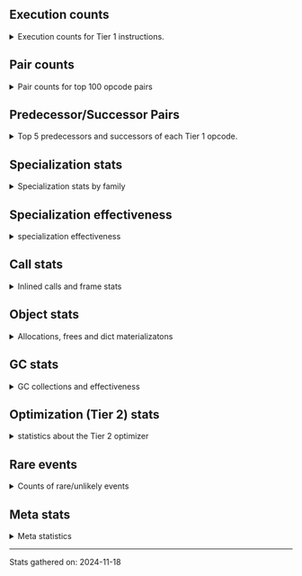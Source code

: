 ## Execution counts

<details>
<summary> Execution counts for Tier 1 instructions. </summary>


The "miss ratio" column shows the percentage of times the instruction
executed that it deoptimized. When this happens, the base unspecialized
instruction is not counted.

<table>
<thead>
<tr>
<th align="left">Name</th>
<th align="right">Base Count</th>
<th align="right">Head Count</th>
<th align="right">Change</th>
</tr>
</thead>
<tbody>
<tr>
<td align="left">BINARY_OP_SUBTRACT_INT</td>
<td align="right">180</td>
<td align="right">2,958,480</td>
<td align="right">1,643,500.0%</td>
</tr>
<tr>
<td align="left">CALL_ISINSTANCE</td>
<td align="right">720</td>
<td align="right">3,517,080</td>
<td align="right">488,383.3%</td>
</tr>
<tr>
<td align="left">LOAD_GLOBAL_BUILTIN</td>
<td align="right">1,020</td>
<td align="right">3,517,380</td>
<td align="right">344,741.2%</td>
</tr>
<tr>
<td align="left">POP_JUMP_IF_TRUE</td>
<td align="right">1,180</td>
<td align="right">3,517,700</td>
<td align="right">298,010.2%</td>
</tr>
<tr>
<td align="left">BINARY_OP</td>
<td align="right">2,320</td>
<td align="right">6,001,080</td>
<td align="right">258,567.2%</td>
</tr>
<tr>
<td align="left">GET_ITER</td>
<td align="right">360</td>
<td align="right">558,780</td>
<td align="right">155,116.7%</td>
</tr>
<tr>
<td align="left">FOR_ITER_RANGE</td>
<td align="right">800</td>
<td align="right">559,220</td>
<td align="right">69,802.5%</td>
</tr>
<tr>
<td align="left">LOAD_FAST_LOAD_FAST</td>
<td align="right">16,160</td>
<td align="right">9,834,320</td>
<td align="right">60,755.9%</td>
</tr>
<tr>
<td align="left">LOAD_CONST</td>
<td align="right">2,380</td>
<td align="right">1,200,360</td>
<td align="right">50,335.3%</td>
</tr>
<tr>
<td align="left">STORE_SUBSCR_LIST_INT</td>
<td align="right">1,500</td>
<td align="right">559,920</td>
<td align="right">37,228.0%</td>
</tr>
<tr>
<td align="left">COMPARE_OP_INT</td>
<td align="right">2,246,860</td>
<td align="right">10,562,580</td>
<td align="right">370.1%</td>
</tr>
<tr>
<td align="left">LOAD_SMALL_INT</td>
<td align="right">4,081,000</td>
<td align="right">16,318,980</td>
<td align="right">299.9%</td>
</tr>
<tr>
<td align="left">SWAP</td>
<td align="right">2,037,580</td>
<td align="right">4,160,460</td>
<td align="right">104.2%</td>
</tr>
<tr>
<td align="left">COPY</td>
<td align="right">2,039,400</td>
<td align="right">4,162,000</td>
<td align="right">104.1%</td>
</tr>
<tr>
<td align="left">CALL_PY_EXACT_ARGS</td>
<td align="right">10,218,360</td>
<td align="right">19,570,980</td>
<td align="right">91.5%</td>
</tr>
<tr>
<td align="left">LOAD_ATTR_METHOD_WITH_VALUES</td>
<td align="right">10,240,240</td>
<td align="right">19,574,500</td>
<td align="right">91.2%</td>
</tr>
<tr>
<td align="left">NOP</td>
<td align="right">240</td>
<td align="right">60</td>
<td align="right">-75.0%</td>
</tr>
<tr>
<td align="left">JUMP_FORWARD</td>
<td align="right">5,940,120</td>
<td align="right">3,430,000</td>
<td align="right">-42.3%</td>
</tr>
<tr>
<td align="left">LOAD_GLOBAL_MODULE</td>
<td align="right">16,221,440</td>
<td align="right">22,891,700</td>
<td align="right">41.1%</td>
</tr>
<tr>
<td align="left">RESUME_CHECK</td>
<td align="right">10,226,300</td>
<td align="right">14,273,580</td>
<td align="right">39.6%</td>
</tr>
<tr>
<td align="left">POP_TOP</td>
<td align="right">8,177,500</td>
<td align="right">5,387,660</td>
<td align="right">-34.1%</td>
</tr>
<tr>
<td align="left">LOAD_ATTR_INSTANCE_VALUE</td>
<td align="right">38,776,860</td>
<td align="right">50,575,940</td>
<td align="right">30.4%</td>
</tr>
<tr>
<td align="left">POP_JUMP_IF_FALSE</td>
<td align="right">33,397,380</td>
<td align="right">42,585,480</td>
<td align="right">27.5%</td>
</tr>
<tr>
<td align="left">STORE_FAST</td>
<td align="right">32,534,500</td>
<td align="right">41,010,380</td>
<td align="right">26.1%</td>
</tr>
<tr>
<td align="left">POP_JUMP_IF_NONE</td>
<td align="right">520</td>
<td align="right">400</td>
<td align="right">-23.1%</td>
</tr>
<tr>
<td align="left">BINARY_OP_ADD_INT</td>
<td align="right">4,074,380</td>
<td align="right">3,154,140</td>
<td align="right">-22.6%</td>
</tr>
<tr>
<td align="left">UNARY_NOT</td>
<td align="right">940</td>
<td align="right">740</td>
<td align="right">-21.3%</td>
</tr>
<tr>
<td align="left">STORE_ATTR_INSTANCE_VALUE</td>
<td align="right">37,860,560</td>
<td align="right">30,532,340</td>
<td align="right">-19.4%</td>
</tr>
<tr>
<td align="left">JUMP_BACKWARD</td>
<td align="right">540</td>
<td align="right">620</td>
<td align="right">14.8%</td>
</tr>
<tr>
<td align="left">TO_BOOL_BOOL</td>
<td align="right">31,152,580</td>
<td align="right">35,541,280</td>
<td align="right">14.1%</td>
</tr>
<tr>
<td align="left">POP_JUMP_IF_NOT_NONE</td>
<td align="right">12,455,600</td>
<td align="right">11,144,040</td>
<td align="right">-10.5%</td>
</tr>
<tr>
<td align="left">BINARY_SUBSCR_LIST_INT</td>
<td align="right">4,074,080</td>
<td align="right">4,436,640</td>
<td align="right">8.9%</td>
</tr>
<tr>
<td align="left">LOAD_FAST</td>
<td align="right">123,411,240</td>
<td align="right">133,889,240</td>
<td align="right">8.5%</td>
</tr>
<tr>
<td align="left">LOAD_CONST_IMMORTAL</td>
<td align="right">19,353,220</td>
<td align="right">17,816,420</td>
<td align="right">-7.9%</td>
</tr>
<tr>
<td align="left">ENTER_EXECUTOR</td>
<td align="right">39,099,740</td>
<td align="right">36,817,060</td>
<td align="right">-5.8%</td>
</tr>
<tr>
<td align="left">RETURN_VALUE</td>
<td align="right">70,886,820</td>
<td align="right">74,524,060</td>
<td align="right">5.1%</td>
</tr>
<tr>
<td align="left">EXIT_INIT_CHECK</td>
<td align="right">6,240</td>
<td align="right">6,240</td>
<td align="right">0.0%</td>
</tr>
<tr>
<td align="left">CALL_ALLOC_AND_ENTER_INIT</td>
<td align="right">6,240</td>
<td align="right">6,240</td>
<td align="right">0.0%</td>
</tr>
<tr>
<td align="left">BUILD_LIST</td>
<td align="right">1,920</td>
<td align="right">1,920</td>
<td align="right">0.0%</td>
</tr>
<tr>
<td align="left">LOAD_ATTR_CLASS</td>
<td align="right">1,440</td>
<td align="right">1,440</td>
<td align="right">0.0%</td>
</tr>
<tr>
<td align="left">EXTENDED_ARG</td>
<td align="right">700</td>
<td align="right">700</td>
<td align="right">0.0%</td>
</tr>
<tr>
<td align="left">PUSH_NULL</td>
<td align="right">600</td>
<td align="right">600</td>
<td align="right">0.0%</td>
</tr>
<tr>
<td align="left">CALL_NON_PY_GENERAL</td>
<td align="right">540</td>
<td align="right">540</td>
<td align="right">0.0%</td>
</tr>
<tr>
<td align="left">CALL_BUILTIN_CLASS</td>
<td align="right">300</td>
<td align="right">300</td>
<td align="right">0.0%</td>
</tr>
<tr>
<td align="left">LOAD_ATTR</td>
<td align="right">280</td>
<td align="right">280</td>
<td align="right">0.0%</td>
</tr>
<tr>
<td align="left">CALL</td>
<td align="right">260</td>
<td align="right">260</td>
<td align="right">0.0%</td>
</tr>
<tr>
<td align="left">INTERPRETER_EXIT</td>
<td align="right">240</td>
<td align="right">240</td>
<td align="right">0.0%</td>
</tr>
<tr>
<td align="left">LOAD_ATTR_MODULE</td>
<td align="right">180</td>
<td align="right">180</td>
<td align="right">0.0%</td>
</tr>
<tr>
<td align="left">BUILD_TUPLE</td>
<td align="right">120</td>
<td align="right">120</td>
<td align="right">0.0%</td>
</tr>
<tr>
<td align="left">LOAD_ATTR_METHOD_NO_DICT</td>
<td align="right">120</td>
<td align="right">120</td>
<td align="right">0.0%</td>
</tr>
<tr>
<td align="left">TO_BOOL</td>
<td align="right">100</td>
<td align="right">100</td>
<td align="right">0.0%</td>
</tr>
<tr>
<td align="left">LOAD_GLOBAL</td>
<td align="right">100</td>
<td align="right">100</td>
<td align="right">0.0%</td>
</tr>
<tr>
<td align="left">MAKE_FUNCTION</td>
<td align="right">60</td>
<td align="right">60</td>
<td align="right">0.0%</td>
</tr>
<tr>
<td align="left">CALL_FUNCTION_EX</td>
<td align="right">60</td>
<td align="right">60</td>
<td align="right">0.0%</td>
</tr>
<tr>
<td align="left">COPY_FREE_VARS</td>
<td align="right">60</td>
<td align="right">60</td>
<td align="right">0.0%</td>
</tr>
<tr>
<td align="left">FOR_ITER</td>
<td align="right">60</td>
<td align="right">60</td>
<td align="right">0.0%</td>
</tr>
<tr>
<td align="left">IS_OP</td>
<td align="right">60</td>
<td align="right">60</td>
<td align="right">0.0%</td>
</tr>
<tr>
<td align="left">LOAD_DEREF</td>
<td align="right">60</td>
<td align="right">60</td>
<td align="right">0.0%</td>
</tr>
<tr>
<td align="left">MAKE_CELL</td>
<td align="right">60</td>
<td align="right">60</td>
<td align="right">0.0%</td>
</tr>
<tr>
<td align="left">SET_FUNCTION_ATTRIBUTE</td>
<td align="right">60</td>
<td align="right">60</td>
<td align="right">0.0%</td>
</tr>
<tr>
<td align="left">STORE_DEREF</td>
<td align="right">60</td>
<td align="right">60</td>
<td align="right">0.0%</td>
</tr>
<tr>
<td align="left">STORE_FAST_STORE_FAST</td>
<td align="right">60</td>
<td align="right">60</td>
<td align="right">0.0%</td>
</tr>
<tr>
<td align="left">BINARY_OP_SUBTRACT_FLOAT</td>
<td align="right">60</td>
<td align="right">60</td>
<td align="right">0.0%</td>
</tr>
<tr>
<td align="left">BINARY_SUBSCR_TUPLE_INT</td>
<td align="right">60</td>
<td align="right">60</td>
<td align="right">0.0%</td>
</tr>
<tr>
<td align="left">CALL_METHOD_DESCRIPTOR_NOARGS</td>
<td align="right">60</td>
<td align="right">60</td>
<td align="right">0.0%</td>
</tr>
<tr>
<td align="left">CALL_METHOD_DESCRIPTOR_O</td>
<td align="right">60</td>
<td align="right">60</td>
<td align="right">0.0%</td>
</tr>
<tr>
<td align="left">CALL_PY_GENERAL</td>
<td align="right">60</td>
<td align="right">60</td>
<td align="right">0.0%</td>
</tr>
<tr>
<td align="left">UNPACK_SEQUENCE_TWO_TUPLE</td>
<td align="right">60</td>
<td align="right">60</td>
<td align="right">0.0%</td>
</tr>
<tr>
<td align="left">BINARY_SUBSCR</td>
<td align="right">20</td>
<td align="right">20</td>
<td align="right">0.0%</td>
</tr>
<tr>
<td align="left">COMPARE_OP</td>
<td align="right">20</td>
<td align="right">20</td>
<td align="right">0.0%</td>
</tr>
<tr>
<td align="left">UNPACK_SEQUENCE</td>
<td align="right">20</td>
<td align="right">20</td>
<td align="right">0.0%</td>
</tr>
</tbody>
</table>


</details>

## Pair counts

<details>
<summary> Pair counts for top 100 opcode pairs </summary>


Pairs of specialized operations that deoptimize and are then followed by
the corresponding unspecialized instruction are not counted as pairs.

Not included in comparative output.


</details>

## Predecessor/Successor Pairs

<details>
<summary> Top 5 predecessors and successors of each Tier 1 opcode. </summary>


This does not include the unspecialized instructions that occur after a
specialized instruction deoptimizes.

Not included in comparative output.


</details>

## Specialization stats

<details>
<summary> Specialization stats by family </summary>

### BINARY_OP

<details>
<summary> specialization stats for BINARY_OP family </summary>

<table>
<thead>
<tr>
<th align="left">Kind</th>
<th align="right">Base Count</th>
<th align="right">Base Ratio</th>
<th align="right">Head Count</th>
<th align="right">Head Ratio</th>
<th align="right">Change</th>
</tr>
</thead>
<tbody>
<tr>
<td align="left">
deferred
<details>
<summary>ⓘ</summary>

Lists the number of "deferred" (i.e. not specialized) instructions executed.
</details>
</td>
<td align="right">2,260</td>
<td align="right">0.0%</td>
<td align="right">5,999,520</td>
<td align="right">23.9%</td>
<td align="right">265,365.5%</td>
</tr>
<tr>
<td align="left">
hit
<details>
<summary>ⓘ</summary>

Specialized instructions that complete.
</details>
</td>
<td align="right">19,144,140</td>
<td align="right">100.0%</td>
<td align="right">19,144,140</td>
<td align="right">76.1%</td>
<td align="right">0.0%</td>
</tr>
</tbody>
</table>

<table>
<thead>
<tr>
<th align="left">Success</th>
<th align="right">Base Count</th>
<th align="right">Base Ratio</th>
<th align="right">Head Count</th>
<th align="right">Head Ratio</th>
<th align="right">Change</th>
</tr>
</thead>
<tbody>
<tr>
<td align="left">Failure</td>
<td align="right">40</td>
<td align="right">100.0%</td>
<td align="right">1,540</td>
<td align="right">100.0%</td>
<td align="right">3,750.0%</td>
</tr>
<tr>
<td align="left">Success</td>
<td align="right">0</td>
<td align="right">0.0%</td>
<td align="right">0</td>
<td align="right">0.0%</td>
<td align="right"></td>
</tr>
</tbody>
</table>

<table>
<thead>
<tr>
<th align="left">Failure kind</th>
<th align="right">Base Count</th>
<th align="right">Base Ratio</th>
<th align="right">Head Count</th>
<th align="right">Head Ratio</th>
<th align="right">Change</th>
</tr>
</thead>
<tbody>
<tr>
<td align="left">multiply different types</td>
<td align="right">40</td>
<td align="right">100.0%</td>
<td align="right">40</td>
<td align="right">2.6%</td>
<td align="right">0.0%</td>
</tr>
<tr>
<td align="left">and int</td>
<td align="right"></td>
<td align="right"></td>
<td align="right">600</td>
<td align="right">39.0%</td>
<td align="right"></td>
</tr>
<tr>
<td align="left">floor divide</td>
<td align="right"></td>
<td align="right"></td>
<td align="right">600</td>
<td align="right">39.0%</td>
<td align="right"></td>
</tr>
<tr>
<td align="left">xor</td>
<td align="right"></td>
<td align="right"></td>
<td align="right">300</td>
<td align="right">19.5%</td>
<td align="right"></td>
</tr>
</tbody>
</table>


</details>

### BINARY_SUBSCR

<details>
<summary> specialization stats for BINARY_SUBSCR family </summary>

<table>
<thead>
<tr>
<th align="left">Kind</th>
<th align="right">Base Count</th>
<th align="right">Base Ratio</th>
<th align="right">Head Count</th>
<th align="right">Head Ratio</th>
<th align="right">Change</th>
</tr>
</thead>
<tbody>
<tr>
<td align="left">
hit
<details>
<summary>ⓘ</summary>

Specialized instructions that complete.
</details>
</td>
<td align="right">10,210,860</td>
<td align="right">100.0%</td>
<td align="right">10,210,860</td>
<td align="right">100.0%</td>
<td align="right">0.0%</td>
</tr>
</tbody>
</table>

<table>
<thead>
<tr>
<th align="left">Success</th>
<th align="right">Base Count</th>
<th align="right">Base Ratio</th>
<th align="right">Head Count</th>
<th align="right">Head Ratio</th>
<th align="right">Change</th>
</tr>
</thead>
<tbody>
<tr>
<td align="left">Success</td>
<td align="right">20</td>
<td align="right">100.0%</td>
<td align="right">20</td>
<td align="right">100.0%</td>
<td align="right">0.0%</td>
</tr>
<tr>
<td align="left">Failure</td>
<td align="right">0</td>
<td align="right">0.0%</td>
<td align="right">0</td>
<td align="right">0.0%</td>
<td align="right"></td>
</tr>
</tbody>
</table>


</details>

### CALL

<details>
<summary> specialization stats for CALL family </summary>

<table>
<thead>
<tr>
<th align="left">Kind</th>
<th align="right">Base Count</th>
<th align="right">Base Ratio</th>
<th align="right">Head Count</th>
<th align="right">Head Ratio</th>
<th align="right">Change</th>
</tr>
</thead>
<tbody>
<tr>
<td align="left">
miss
<details>
<summary>ⓘ</summary>

Specialized instructions that deopt.
</details>
</td>
<td align="right">60</td>
<td align="right">0.0%</td>
<td align="right">6,385,440</td>
<td align="right">4.9%</td>
<td align="right">10,642,300.0%</td>
</tr>
<tr>
<td align="left">
hit
<details>
<summary>ⓘ</summary>

Specialized instructions that complete.
</details>
</td>
<td align="right">131,316,600</td>
<td align="right">100.0%</td>
<td align="right">125,051,700</td>
<td align="right">95.1%</td>
<td align="right">-4.8%</td>
</tr>
</tbody>
</table>

<table>
<thead>
<tr>
<th align="left">Success</th>
<th align="right">Base Count</th>
<th align="right">Base Ratio</th>
<th align="right">Head Count</th>
<th align="right">Head Ratio</th>
<th align="right">Change</th>
</tr>
</thead>
<tbody>
<tr>
<td align="left">Success</td>
<td align="right">260</td>
<td align="right">100.0%</td>
<td align="right">120,740</td>
<td align="right">100.0%</td>
<td align="right">46,338.5%</td>
</tr>
<tr>
<td align="left">Failure</td>
<td align="right">0</td>
<td align="right">0.0%</td>
<td align="right">0</td>
<td align="right">0.0%</td>
<td align="right"></td>
</tr>
</tbody>
</table>


</details>

### COMPARE_OP

<details>
<summary> specialization stats for COMPARE_OP family </summary>

<table>
<thead>
<tr>
<th align="left">Kind</th>
<th align="right">Base Count</th>
<th align="right">Base Ratio</th>
<th align="right">Head Count</th>
<th align="right">Head Ratio</th>
<th align="right">Change</th>
</tr>
</thead>
<tbody>
<tr>
<td align="left">
hit
<details>
<summary>ⓘ</summary>

Specialized instructions that complete.
</details>
</td>
<td align="right">21,199,500</td>
<td align="right">100.0%</td>
<td align="right">21,199,500</td>
<td align="right">100.0%</td>
<td align="right">0.0%</td>
</tr>
</tbody>
</table>

<table>
<thead>
<tr>
<th align="left">Success</th>
<th align="right">Base Count</th>
<th align="right">Base Ratio</th>
<th align="right">Head Count</th>
<th align="right">Head Ratio</th>
<th align="right">Change</th>
</tr>
</thead>
<tbody>
<tr>
<td align="left">Success</td>
<td align="right">20</td>
<td align="right">100.0%</td>
<td align="right">20</td>
<td align="right">100.0%</td>
<td align="right">0.0%</td>
</tr>
<tr>
<td align="left">Failure</td>
<td align="right">0</td>
<td align="right">0.0%</td>
<td align="right">0</td>
<td align="right">0.0%</td>
<td align="right"></td>
</tr>
</tbody>
</table>


</details>

### FOR_ITER

<details>
<summary> specialization stats for FOR_ITER family </summary>

<table>
<thead>
<tr>
<th align="left">Kind</th>
<th align="right">Base Count</th>
<th align="right">Base Ratio</th>
<th align="right">Head Count</th>
<th align="right">Head Ratio</th>
<th align="right">Change</th>
</tr>
</thead>
<tbody>
<tr>
<td align="left">
hit
<details>
<summary>ⓘ</summary>

Specialized instructions that complete.
</details>
</td>
<td align="right">800</td>
<td align="right">93.0%</td>
<td align="right">559,220</td>
<td align="right">100.0%</td>
<td align="right">69,802.5%</td>
</tr>
<tr>
<td align="left">
deferred
<details>
<summary>ⓘ</summary>

Lists the number of "deferred" (i.e. not specialized) instructions executed.
</details>
</td>
<td align="right">60</td>
<td align="right">7.0%</td>
<td align="right">60</td>
<td align="right">0.0%</td>
<td align="right">0.0%</td>
</tr>
</tbody>
</table>


</details>

### LOAD_ATTR

<details>
<summary> specialization stats for LOAD_ATTR family </summary>

<table>
<thead>
<tr>
<th align="left">Kind</th>
<th align="right">Base Count</th>
<th align="right">Base Ratio</th>
<th align="right">Head Count</th>
<th align="right">Head Ratio</th>
<th align="right">Change</th>
</tr>
</thead>
<tbody>
<tr>
<td align="left">
miss
<details>
<summary>ⓘ</summary>

Specialized instructions that deopt.
</details>
</td>
<td align="right">7,823,000</td>
<td align="right">2.4%</td>
<td align="right">14,861,920</td>
<td align="right">4.6%</td>
<td align="right">90.0%</td>
</tr>
<tr>
<td align="left">
hit
<details>
<summary>ⓘ</summary>

Specialized instructions that complete.
</details>
</td>
<td align="right">314,208,760</td>
<td align="right">97.6%</td>
<td align="right">311,613,400</td>
<td align="right">95.4%</td>
<td align="right">-0.8%</td>
</tr>
<tr>
<td align="left">
deferred
<details>
<summary>ⓘ</summary>

Lists the number of "deferred" (i.e. not specialized) instructions executed.
</details>
</td>
<td align="right">60</td>
<td align="right">0.0%</td>
<td align="right">60</td>
<td align="right">0.0%</td>
<td align="right">0.0%</td>
</tr>
</tbody>
</table>

<table>
<thead>
<tr>
<th align="left">Success</th>
<th align="right">Base Count</th>
<th align="right">Base Ratio</th>
<th align="right">Head Count</th>
<th align="right">Head Ratio</th>
<th align="right">Change</th>
</tr>
</thead>
<tbody>
<tr>
<td align="left">Success</td>
<td align="right">147,740</td>
<td align="right">100.0%</td>
<td align="right">280,560</td>
<td align="right">100.0%</td>
<td align="right">89.9%</td>
</tr>
<tr>
<td align="left">Failure</td>
<td align="right">20</td>
<td align="right">0.0%</td>
<td align="right">20</td>
<td align="right">0.0%</td>
<td align="right">0.0%</td>
</tr>
</tbody>
</table>


</details>

### LOAD_GLOBAL

<details>
<summary> specialization stats for LOAD_GLOBAL family </summary>

<table>
<thead>
<tr>
<th align="left">Kind</th>
<th align="right">Base Count</th>
<th align="right">Base Ratio</th>
<th align="right">Head Count</th>
<th align="right">Head Ratio</th>
<th align="right">Change</th>
</tr>
</thead>
<tbody>
<tr>
<td align="left">
hit
<details>
<summary>ⓘ</summary>

Specialized instructions that complete.
</details>
</td>
<td align="right">16,222,460</td>
<td align="right">100.0%</td>
<td align="right">26,409,080</td>
<td align="right">100.0%</td>
<td align="right">62.8%</td>
</tr>
</tbody>
</table>

<table>
<thead>
<tr>
<th align="left">Success</th>
<th align="right">Base Count</th>
<th align="right">Base Ratio</th>
<th align="right">Head Count</th>
<th align="right">Head Ratio</th>
<th align="right">Change</th>
</tr>
</thead>
<tbody>
<tr>
<td align="left">Success</td>
<td align="right">100</td>
<td align="right">100.0%</td>
<td align="right">100</td>
<td align="right">100.0%</td>
<td align="right">0.0%</td>
</tr>
<tr>
<td align="left">Failure</td>
<td align="right">0</td>
<td align="right">0.0%</td>
<td align="right">0</td>
<td align="right">0.0%</td>
<td align="right"></td>
</tr>
</tbody>
</table>


</details>

### STORE_ATTR

<details>
<summary> specialization stats for STORE_ATTR family </summary>

<table>
<thead>
<tr>
<th align="left">Kind</th>
<th align="right">Base Count</th>
<th align="right">Base Ratio</th>
<th align="right">Head Count</th>
<th align="right">Head Ratio</th>
<th align="right">Change</th>
</tr>
</thead>
<tbody>
<tr>
<td align="left">
miss
<details>
<summary>ⓘ</summary>

Specialized instructions that deopt.
</details>
</td>
<td align="right">7,189,120</td>
<td align="right">8.0%</td>
<td align="right">2,317,240</td>
<td align="right">2.6%</td>
<td align="right">-67.8%</td>
</tr>
<tr>
<td align="left">
hit
<details>
<summary>ⓘ</summary>

Specialized instructions that complete.
</details>
</td>
<td align="right">82,122,600</td>
<td align="right">92.0%</td>
<td align="right">86,902,560</td>
<td align="right">97.4%</td>
<td align="right">5.8%</td>
</tr>
</tbody>
</table>

<table>
<thead>
<tr>
<th align="left">Success</th>
<th align="right">Base Count</th>
<th align="right">Base Ratio</th>
<th align="right">Head Count</th>
<th align="right">Head Ratio</th>
<th align="right">Change</th>
</tr>
</thead>
<tbody>
<tr>
<td align="left">Success</td>
<td align="right">135,640</td>
<td align="right">100.0%</td>
<td align="right">43,720</td>
<td align="right">100.0%</td>
<td align="right">-67.8%</td>
</tr>
<tr>
<td align="left">Failure</td>
<td align="right">0</td>
<td align="right">0.0%</td>
<td align="right">0</td>
<td align="right">0.0%</td>
<td align="right"></td>
</tr>
</tbody>
</table>


</details>

### STORE_SUBSCR

<details>
<summary> specialization stats for STORE_SUBSCR family </summary>

<table>
<thead>
<tr>
<th align="left">Kind</th>
<th align="right">Base Count</th>
<th align="right">Base Ratio</th>
<th align="right">Head Count</th>
<th align="right">Head Ratio</th>
<th align="right">Change</th>
</tr>
</thead>
<tbody>
<tr>
<td align="left">
hit
<details>
<summary>ⓘ</summary>

Specialized instructions that complete.
</details>
</td>
<td align="right">2,235,360</td>
<td align="right">100.0%</td>
<td align="right">2,235,360</td>
<td align="right">100.0%</td>
<td align="right">0.0%</td>
</tr>
</tbody>
</table>


</details>

### TO_BOOL

<details>
<summary> specialization stats for TO_BOOL family </summary>

<table>
<thead>
<tr>
<th align="left">Kind</th>
<th align="right">Base Count</th>
<th align="right">Base Ratio</th>
<th align="right">Head Count</th>
<th align="right">Head Ratio</th>
<th align="right">Change</th>
</tr>
</thead>
<tbody>
<tr>
<td align="left">
hit
<details>
<summary>ⓘ</summary>

Specialized instructions that complete.
</details>
</td>
<td align="right">166,677,580</td>
<td align="right">100.0%</td>
<td align="right">206,158,860</td>
<td align="right">100.0%</td>
<td align="right">23.7%</td>
</tr>
<tr>
<td align="left">
deferred
<details>
<summary>ⓘ</summary>

Lists the number of "deferred" (i.e. not specialized) instructions executed.
</details>
</td>
<td align="right">60</td>
<td align="right">0.0%</td>
<td align="right">60</td>
<td align="right">0.0%</td>
<td align="right">0.0%</td>
</tr>
</tbody>
</table>

<table>
<thead>
<tr>
<th align="left">Success</th>
<th align="right">Base Count</th>
<th align="right">Base Ratio</th>
<th align="right">Head Count</th>
<th align="right">Head Ratio</th>
<th align="right">Change</th>
</tr>
</thead>
<tbody>
<tr>
<td align="left">Success</td>
<td align="right">20</td>
<td align="right">50.0%</td>
<td align="right">20</td>
<td align="right">50.0%</td>
<td align="right">0.0%</td>
</tr>
<tr>
<td align="left">Failure</td>
<td align="right">20</td>
<td align="right">50.0%</td>
<td align="right">20</td>
<td align="right">50.0%</td>
<td align="right">0.0%</td>
</tr>
</tbody>
</table>

<table>
<thead>
<tr>
<th align="left">Failure kind</th>
<th align="right">Base Count</th>
<th align="right">Base Ratio</th>
<th align="right">Head Count</th>
<th align="right">Head Ratio</th>
<th align="right">Change</th>
</tr>
</thead>
<tbody>
<tr>
<td align="left">sequence</td>
<td align="right">20</td>
<td align="right">100.0%</td>
<td align="right">20</td>
<td align="right">100.0%</td>
<td align="right">0.0%</td>
</tr>
</tbody>
</table>


</details>

### UNPACK_SEQUENCE

<details>
<summary> specialization stats for UNPACK_SEQUENCE family </summary>

<table>
<thead>
<tr>
<th align="left">Kind</th>
<th align="right">Base Count</th>
<th align="right">Base Ratio</th>
<th align="right">Head Count</th>
<th align="right">Head Ratio</th>
<th align="right">Change</th>
</tr>
</thead>
<tbody>
<tr>
<td align="left">
hit
<details>
<summary>ⓘ</summary>

Specialized instructions that complete.
</details>
</td>
<td align="right">60</td>
<td align="right">75.0%</td>
<td align="right">60</td>
<td align="right">75.0%</td>
<td align="right">0.0%</td>
</tr>
</tbody>
</table>

<table>
<thead>
<tr>
<th align="left">Success</th>
<th align="right">Base Count</th>
<th align="right">Base Ratio</th>
<th align="right">Head Count</th>
<th align="right">Head Ratio</th>
<th align="right">Change</th>
</tr>
</thead>
<tbody>
<tr>
<td align="left">Success</td>
<td align="right">20</td>
<td align="right">100.0%</td>
<td align="right">20</td>
<td align="right">100.0%</td>
<td align="right">0.0%</td>
</tr>
<tr>
<td align="left">Failure</td>
<td align="right">0</td>
<td align="right">0.0%</td>
<td align="right">0</td>
<td align="right">0.0%</td>
<td align="right"></td>
</tr>
</tbody>
</table>


</details>


</details>

## Specialization effectiveness

<details>
<summary> specialization effectiveness </summary>


All entries are execution counts. Should add up to the total number of
Tier 1 instructions executed.

<table>
<thead>
<tr>
<th align="left">Instructions</th>
<th align="right">Base Count</th>
<th align="right">Base Ratio</th>
<th align="right">Head Count</th>
<th align="right">Head Ratio</th>
<th align="right">Change</th>
</tr>
</thead>
<tbody>
<tr>
<td align="left">
Not specialized
<details>
<summary>ⓘ</summary>

Instructions that could be specialized but aren't, e.g. `LOAD_ATTR`, `BINARY_SLICE`.
</details>
</td>
<td align="right">3,180</td>
<td align="right">0.0%</td>
<td align="right">6,001,940</td>
<td align="right">0.9%</td>
<td align="right">188,640.3%</td>
</tr>
<tr>
<td align="left">
Specialized misses
<details>
<summary>ⓘ</summary>

Specialized instructions, e.g. `LOAD_ATTR_MODULE` that deopt.
</details>
</td>
<td align="right">15,013,700</td>
<td align="right">2.9%</td>
<td align="right">23,565,580</td>
<td align="right">3.7%</td>
<td align="right">57.0%</td>
</tr>
<tr>
<td align="left">
Specialized hits
<details>
<summary>ⓘ</summary>

Specialized instructions, e.g. `LOAD_ATTR_MODULE` that complete.
</details>
</td>
<td align="right">169,444,580</td>
<td align="right">32.7%</td>
<td align="right">216,485,780</td>
<td align="right">34.1%</td>
<td align="right">27.8%</td>
</tr>
<tr>
<td align="left">
Basic
<details>
<summary>ⓘ</summary>

Instructions that are not and cannot be specialized, e.g. `LOAD_FAST`.
</details>
</td>
<td align="right">334,093,560</td>
<td align="right">64.4%</td>
<td align="right">388,552,700</td>
<td align="right">61.2%</td>
<td align="right">16.3%</td>
</tr>
</tbody>
</table>

### Deferred by instruction

<details>
<summary> Breakdown of deferred (not specialized) instruction counts by family </summary>

<table>
<thead>
<tr>
<th align="left">Name</th>
<th align="right">Base Count</th>
<th align="right">Base Ratio</th>
<th align="right">Head Count</th>
<th align="right">Head Ratio</th>
<th align="right">Change</th>
</tr>
</thead>
<tbody>
<tr>
<td align="left">BINARY_OP</td>
<td align="right">2,260</td>
<td align="right">92.6%</td>
<td align="right">5,999,520</td>
<td align="right">100.0%</td>
<td align="right">265,365.5%</td>
</tr>
<tr>
<td align="left">TO_BOOL</td>
<td align="right">60</td>
<td align="right">2.5%</td>
<td align="right">60</td>
<td align="right">0.0%</td>
<td align="right">0.0%</td>
</tr>
<tr>
<td align="left">FOR_ITER</td>
<td align="right">60</td>
<td align="right">2.5%</td>
<td align="right">60</td>
<td align="right">0.0%</td>
<td align="right">0.0%</td>
</tr>
<tr>
<td align="left">LOAD_ATTR</td>
<td align="right">60</td>
<td align="right">2.5%</td>
<td align="right">60</td>
<td align="right">0.0%</td>
<td align="right">0.0%</td>
</tr>
<tr>
<td align="left">BINARY_SLICE</td>
<td align="right">0</td>
<td align="right">0.0%</td>
<td align="right">0</td>
<td align="right">0.0%</td>
<td align="right"></td>
</tr>
<tr>
<td align="left">STORE_SLICE</td>
<td align="right">0</td>
<td align="right">0.0%</td>
<td align="right">0</td>
<td align="right">0.0%</td>
<td align="right"></td>
</tr>
<tr>
<td align="left">CACHE</td>
<td align="right">0</td>
<td align="right">0.0%</td>
<td align="right">0</td>
<td align="right">0.0%</td>
<td align="right"></td>
</tr>
<tr>
<td align="left">BINARY_SUBSCR</td>
<td align="right">0</td>
<td align="right">0.0%</td>
<td align="right">0</td>
<td align="right">0.0%</td>
<td align="right"></td>
</tr>
<tr>
<td align="left">EXIT_INIT_CHECK</td>
<td align="right">0</td>
<td align="right">0.0%</td>
<td align="right">0</td>
<td align="right">0.0%</td>
<td align="right"></td>
</tr>
<tr>
<td align="left">GET_ITER</td>
<td align="right">0</td>
<td align="right">0.0%</td>
<td align="right">0</td>
<td align="right">0.0%</td>
<td align="right"></td>
</tr>
</tbody>
</table>


</details>

### Misses by instruction

<details>
<summary> Breakdown of misses (specialized deopts) instruction counts by family </summary>

<table>
<thead>
<tr>
<th align="left">Name</th>
<th align="right">Base Count</th>
<th align="right">Base Ratio</th>
<th align="right">Head Count</th>
<th align="right">Head Ratio</th>
<th align="right">Change</th>
</tr>
</thead>
<tbody>
<tr>
<td align="left">CALL_PY_EXACT_ARGS</td>
<td align="right">60</td>
<td align="right">0.0%</td>
<td align="right">6,385,440</td>
<td align="right">27.1%</td>
<td align="right">10,642,300.0%</td>
</tr>
<tr>
<td align="left">LOAD_ATTR_METHOD_WITH_VALUES</td>
<td align="right">1,255,480</td>
<td align="right">8.4%</td>
<td align="right">6,668,020</td>
<td align="right">28.3%</td>
<td align="right">431.1%</td>
</tr>
<tr>
<td align="left">STORE_ATTR_INSTANCE_VALUE</td>
<td align="right">7,189,120</td>
<td align="right">47.9%</td>
<td align="right">2,317,240</td>
<td align="right">9.8%</td>
<td align="right">-67.8%</td>
</tr>
<tr>
<td align="left">RESUME</td>
<td align="right">1,520</td>
<td align="right">0.0%</td>
<td align="right">980</td>
<td align="right">0.0%</td>
<td align="right">-35.5%</td>
</tr>
<tr>
<td align="left">RESUME_CHECK</td>
<td align="right">1,520</td>
<td align="right">0.0%</td>
<td align="right">980</td>
<td align="right">0.0%</td>
<td align="right">-35.5%</td>
</tr>
<tr>
<td align="left">LOAD_ATTR_INSTANCE_VALUE</td>
<td align="right">6,567,520</td>
<td align="right">43.7%</td>
<td align="right">8,193,900</td>
<td align="right">34.8%</td>
<td align="right">24.8%</td>
</tr>
<tr>
<td align="left">CACHE</td>
<td align="right">0</td>
<td align="right">0.0%</td>
<td align="right">0</td>
<td align="right">0.0%</td>
<td align="right"></td>
</tr>
<tr>
<td align="left">EXIT_INIT_CHECK</td>
<td align="right">0</td>
<td align="right">0.0%</td>
<td align="right">0</td>
<td align="right">0.0%</td>
<td align="right"></td>
</tr>
<tr>
<td align="left">GET_ITER</td>
<td align="right">0</td>
<td align="right">0.0%</td>
<td align="right">0</td>
<td align="right">0.0%</td>
<td align="right"></td>
</tr>
<tr>
<td align="left">INTERPRETER_EXIT</td>
<td align="right">0</td>
<td align="right">0.0%</td>
<td align="right">0</td>
<td align="right">0.0%</td>
<td align="right"></td>
</tr>
</tbody>
</table>


</details>


</details>

## Call stats

<details>
<summary> Inlined calls and frame stats </summary>


This shows what fraction of calls to Python functions are inlined (i.e.
not having a call at the C level) and for those that are not, where the
call comes from.  The various categories overlap.

Also includes the count of frame objects created.

<table>
<thead>
<tr>
<th align="left"></th>
<th align="right">Base Count</th>
<th align="right">Base Ratio</th>
<th align="right">Head Count</th>
<th align="right">Head Ratio</th>
<th align="right">Change</th>
</tr>
</thead>
<tbody>
<tr>
<td align="left">Calls to PyEval_EvalDefault</td>
<td align="right">300</td>
<td align="right">0.0%</td>
<td align="right">300</td>
<td align="right">0.0%</td>
<td align="right">0.0%</td>
</tr>
<tr>
<td align="left">Calls to Python functions inlined</td>
<td align="right">115,526,700</td>
<td align="right">100.0%</td>
<td align="right">115,526,700</td>
<td align="right">100.0%</td>
<td align="right">0.0%</td>
</tr>
<tr>
<td align="left">Calls via PyEval_EvalFrame (total)</td>
<td align="right">300</td>
<td align="right">0.0%</td>
<td align="right">300</td>
<td align="right">0.0%</td>
<td align="right">0.0%</td>
</tr>
<tr>
<td align="left">Calls via PyEval_EvalFrame (vector)</td>
<td align="right">300</td>
<td align="right">0.0%</td>
<td align="right">300</td>
<td align="right">0.0%</td>
<td align="right">0.0%</td>
</tr>
<tr>
<td align="left">Calls via PyEval_EvalFrame (generator)</td>
<td align="right">0</td>
<td align="right">0.0%</td>
<td align="right">0</td>
<td align="right">0.0%</td>
<td align="right"></td>
</tr>
<tr>
<td align="left">Calls via PyEval_EvalFrame (legacy)</td>
<td align="right">0</td>
<td align="right">0.0%</td>
<td align="right">0</td>
<td align="right">0.0%</td>
<td align="right"></td>
</tr>
<tr>
<td align="left">Calls via PyEval_EvalFrame (function vectorcall)</td>
<td align="right">300</td>
<td align="right">0.0%</td>
<td align="right">300</td>
<td align="right">0.0%</td>
<td align="right">0.0%</td>
</tr>
<tr>
<td align="left">Calls via PyEval_EvalFrame (build class)</td>
<td align="right">0</td>
<td align="right">0.0%</td>
<td align="right">0</td>
<td align="right">0.0%</td>
<td align="right"></td>
</tr>
<tr>
<td align="left">Calls via PyEval_EvalFrame (slot)</td>
<td align="right">0</td>
<td align="right">0.0%</td>
<td align="right">0</td>
<td align="right">0.0%</td>
<td align="right"></td>
</tr>
<tr>
<td align="left">Calls via PyEval_EvalFrame (function ex)</td>
<td align="right">0</td>
<td align="right">0.0%</td>
<td align="right">0</td>
<td align="right">0.0%</td>
<td align="right"></td>
</tr>
<tr>
<td align="left">Calls via PyEval_EvalFrame (api)</td>
<td align="right">0</td>
<td align="right">0.0%</td>
<td align="right">0</td>
<td align="right">0.0%</td>
<td align="right"></td>
</tr>
<tr>
<td align="left">Calls via PyEval_EvalFrame (method)</td>
<td align="right">0</td>
<td align="right">0.0%</td>
<td align="right">0</td>
<td align="right">0.0%</td>
<td align="right"></td>
</tr>
<tr>
<td align="left">Frame objects created</td>
<td align="right">0</td>
<td align="right">0.0%</td>
<td align="right">0</td>
<td align="right">0.0%</td>
<td align="right"></td>
</tr>
<tr>
<td align="left">Frames pushed</td>
<td align="right">115,533,240</td>
<td align="right">100.0%</td>
<td align="right">115,533,240</td>
<td align="right">100.0%</td>
<td align="right">0.0%</td>
</tr>
</tbody>
</table>


</details>

## Object stats

<details>
<summary> Allocations, frees and dict materializatons </summary>


Below, "allocations" means "allocations that are not from a freelist".
Total allocations = "Allocations from freelist" + "Allocations".

"Inline values" is the number of values arrays inlined into objects.

The cache hit/miss numbers are for the MRO cache, split into dunder and
other names.

<table>
<thead>
<tr>
<th align="left"></th>
<th align="right">Base Count</th>
<th align="right">Base Ratio</th>
<th align="right">Head Count</th>
<th align="right">Head Ratio</th>
<th align="right">Change</th>
</tr>
</thead>
<tbody>
<tr>
<td align="left">Interpreter immortal increfs</td>
<td align="right">36,951,700</td>
<td align="right">2.4%</td>
<td align="right">48,815,940</td>
<td align="right">3.2%</td>
<td align="right">32.1%</td>
</tr>
<tr>
<td align="left">Interpreter mortal increfs</td>
<td align="right">199,369,920</td>
<td align="right">13.0%</td>
<td align="right">252,534,240</td>
<td align="right">16.8%</td>
<td align="right">26.7%</td>
</tr>
<tr>
<td align="left">Interpreter immortal decrefs</td>
<td align="right">86,716,440</td>
<td align="right">5.7%</td>
<td align="right">100,060,060</td>
<td align="right">6.7%</td>
<td align="right">15.4%</td>
</tr>
<tr>
<td align="left">Mortal decrefs</td>
<td align="right">618,009,661</td>
<td align="right">40.4%</td>
<td align="right">562,546,088</td>
<td align="right">37.6%</td>
<td align="right">-9.0%</td>
</tr>
<tr>
<td align="left">Mortal increfs</td>
<td align="right">1,005,305,657</td>
<td align="right">65.6%</td>
<td align="right">922,685,501</td>
<td align="right">61.3%</td>
<td align="right">-8.2%</td>
</tr>
<tr>
<td align="left">Immortal decrefs</td>
<td align="right">222,523,113</td>
<td align="right">14.6%</td>
<td align="right">205,281,874</td>
<td align="right">13.7%</td>
<td align="right">-7.7%</td>
</tr>
<tr>
<td align="left">Frees to freelist</td>
<td align="right">4,100</td>
<td align="right"></td>
<td align="right">3,900</td>
<td align="right"></td>
<td align="right">-4.9%</td>
</tr>
<tr>
<td align="left">Allocations from freelist</td>
<td align="right">4,180</td>
<td align="right">0.0%</td>
<td align="right">3,980</td>
<td align="right">0.0%</td>
<td align="right">-4.8%</td>
</tr>
<tr>
<td align="left">Method cache hits</td>
<td align="right">48,116,883</td>
<td align="right"></td>
<td align="right">45,966,659</td>
<td align="right"></td>
<td align="right">-4.5%</td>
</tr>
<tr>
<td align="left">Interpreter mortal decrefs</td>
<td align="right">600,821,960</td>
<td align="right">39.3%</td>
<td align="right">626,829,480</td>
<td align="right">41.9%</td>
<td align="right">4.3%</td>
</tr>
<tr>
<td align="left">Immortal increfs</td>
<td align="right">290,081,737</td>
<td align="right">18.9%</td>
<td align="right">280,871,801</td>
<td align="right">18.7%</td>
<td align="right">-3.2%</td>
</tr>
<tr>
<td align="left">Method cache misses</td>
<td align="right">1,270,777</td>
<td align="right"></td>
<td align="right">1,277,301</td>
<td align="right"></td>
<td align="right">0.5%</td>
</tr>
<tr>
<td align="left">Method cache collisions</td>
<td align="right">1,270,772</td>
<td align="right"></td>
<td align="right">1,277,290</td>
<td align="right"></td>
<td align="right">0.5%</td>
</tr>
<tr>
<td align="left">Frees</td>
<td align="right">14,162,344</td>
<td align="right"></td>
<td align="right">14,162,287</td>
<td align="right"></td>
<td align="right">-0.0%</td>
</tr>
<tr>
<td align="left">Allocations to 512 bytes</td>
<td align="right">14,170,640</td>
<td align="right">100.0%</td>
<td align="right">14,170,620</td>
<td align="right">100.0%</td>
<td align="right">-0.0%</td>
</tr>
<tr>
<td align="left">Allocations</td>
<td align="right">14,170,680</td>
<td align="right">100.0%</td>
<td align="right">14,170,660</td>
<td align="right">100.0%</td>
<td align="right">-0.0%</td>
</tr>
<tr>
<td align="left">Allocations to 4 kbytes</td>
<td align="right">40</td>
<td align="right">0.0%</td>
<td align="right">40</td>
<td align="right">0.0%</td>
<td align="right">0.0%</td>
</tr>
<tr>
<td align="left">Allocations over 4 kbytes</td>
<td align="right">0</td>
<td align="right">0.0%</td>
<td align="right">0</td>
<td align="right">0.0%</td>
<td align="right"></td>
</tr>
<tr>
<td align="left">Inline values</td>
<td align="right">6,240</td>
<td align="right"></td>
<td align="right">6,240</td>
<td align="right"></td>
<td align="right">0.0%</td>
</tr>
<tr>
<td align="left">Materialize dict (on request)</td>
<td align="right">0</td>
<td align="right">0.0%</td>
<td align="right">0</td>
<td align="right">0.0%</td>
<td align="right"></td>
</tr>
<tr>
<td align="left">Materialize dict (new key)</td>
<td align="right">0</td>
<td align="right">0.0%</td>
<td align="right">0</td>
<td align="right">0.0%</td>
<td align="right"></td>
</tr>
<tr>
<td align="left">Materialize dict (too big)</td>
<td align="right">0</td>
<td align="right">0.0%</td>
<td align="right">0</td>
<td align="right">0.0%</td>
<td align="right"></td>
</tr>
<tr>
<td align="left">Materialize dict (str subclass)</td>
<td align="right">0</td>
<td align="right">0.0%</td>
<td align="right">0</td>
<td align="right">0.0%</td>
<td align="right"></td>
</tr>
<tr>
<td align="left">Method cache dunder hits</td>
<td align="right">0</td>
<td align="right"></td>
<td align="right">0</td>
<td align="right"></td>
<td align="right"></td>
</tr>
<tr>
<td align="left">Method cache dunder misses</td>
<td align="right">0</td>
<td align="right"></td>
<td align="right">0</td>
<td align="right"></td>
<td align="right"></td>
</tr>
</tbody>
</table>


</details>

## GC stats

<details>
<summary> GC collections and effectiveness </summary>


Collected/visits gives some measure of efficiency.

<table>
<thead>
<tr>
<th align="right">Generation</th>
<th align="right">Base Collections</th>
<th align="right">Base Objects collected</th>
<th align="right">Base Object visits</th>
<th align="right">Head Collections</th>
<th align="right">Head Objects collected</th>
<th align="right">Head Object visits</th>
</tr>
</thead>
<tbody>
<tr>
<td align="right">0</td>
<td align="right">0</td>
<td align="right">0</td>
<td align="right">0</td>
<td align="right">0</td>
<td align="right">0</td>
<td align="right">0</td>
</tr>
<tr>
<td align="right">1</td>
<td align="right">0</td>
<td align="right">0</td>
<td align="right">0</td>
<td align="right">0</td>
<td align="right">0</td>
<td align="right">0</td>
</tr>
<tr>
<td align="right">2</td>
<td align="right">0</td>
<td align="right">0</td>
<td align="right">0</td>
<td align="right">0</td>
<td align="right">0</td>
<td align="right">0</td>
</tr>
</tbody>
</table>


</details>

## Optimization (Tier 2) stats

<details>
<summary> statistics about the Tier 2 optimizer </summary>

<table>
<thead>
<tr>
<th align="left"></th>
<th align="right">Base Count</th>
<th align="right">Base Ratio</th>
<th align="right">Head Count</th>
<th align="right">Head Ratio</th>
<th align="right">Change</th>
</tr>
</thead>
<tbody>
<tr>
<td align="left">
Traces created
<details>
<summary>ⓘ</summary>

The number of traces that were successfully created.
</details>
</td>
<td align="right">60</td>
<td align="right">0.6%</td>
<td align="right">40</td>
<td align="right">0.4%</td>
<td align="right">-33.3%</td>
</tr>
<tr>
<td align="left">
Traces executed
<details>
<summary>ⓘ</summary>

The number of traces that were executed
</details>
</td>
<td align="right">188,652,900</td>
<td align="right"></td>
<td align="right">166,904,620</td>
<td align="right"></td>
<td align="right">-11.5%</td>
</tr>
<tr>
<td align="left">
Optimization attempts
<details>
<summary>ⓘ</summary>

The number of times a potential trace is identified.  Specifically, this occurs in the JUMP BACKWARD instruction when the counter reaches a threshold.
</details>
</td>
<td align="right">9,940</td>
<td align="right"></td>
<td align="right">9,100</td>
<td align="right"></td>
<td align="right">-8.5%</td>
</tr>
<tr>
<td align="left">
Trace stack underflow
<details>
<summary>ⓘ</summary>

A potential trace is abandoned because it pops more frames than it pushes.
</details>
</td>
<td align="right">9,880</td>
<td align="right">99.4%</td>
<td align="right">9,060</td>
<td align="right">99.6%</td>
<td align="right">-8.3%</td>
</tr>
<tr>
<td align="left">
Trace too short
<details>
<summary>ⓘ</summary>

A potential trace is abandoced because it it too short.
</details>
</td>
<td align="right">9,880</td>
<td align="right">99.4%</td>
<td align="right">9,060</td>
<td align="right">99.6%</td>
<td align="right">-8.3%</td>
</tr>
<tr>
<td align="left">
Uops executed
<details>
<summary>ⓘ</summary>

The total number of uops (micro-operations) that were executed
</details>
</td>
<td align="right">4,027,504,680</td>
<td align="right">2,134.9%</td>
<td align="right">4,063,217,540</td>
<td align="right">2,434.5%</td>
<td align="right">0.9%</td>
</tr>
<tr>
<td align="left">
Trace stack overflow
<details>
<summary>ⓘ</summary>

A trace is truncated because it would require more than 5 stack frames.
</details>
</td>
<td align="right">0</td>
<td align="right">0.0%</td>
<td align="right">0</td>
<td align="right">0.0%</td>
<td align="right"></td>
</tr>
<tr>
<td align="left">
Trace too long
<details>
<summary>ⓘ</summary>

A trace is truncated because it is longer than the instruction buffer.
</details>
</td>
<td align="right">0</td>
<td align="right">0.0%</td>
<td align="right">0</td>
<td align="right">0.0%</td>
<td align="right"></td>
</tr>
<tr>
<td align="left">
Inner loop found
<details>
<summary>ⓘ</summary>

A trace is truncated because it has an inner loop
</details>
</td>
<td align="right">0</td>
<td align="right">0.0%</td>
<td align="right">0</td>
<td align="right">0.0%</td>
<td align="right"></td>
</tr>
<tr>
<td align="left">
Recursive call
<details>
<summary>ⓘ</summary>

A trace is truncated because it has a recursive call.
</details>
</td>
<td align="right">0</td>
<td align="right">0.0%</td>
<td align="right">0</td>
<td align="right">0.0%</td>
<td align="right"></td>
</tr>
<tr>
<td align="left">
Low confidence
<details>
<summary>ⓘ</summary>

A trace is abandoned because the likelihood of the jump to top being taken is too low.
</details>
</td>
<td align="right">0</td>
<td align="right">0.0%</td>
<td align="right">0</td>
<td align="right">0.0%</td>
<td align="right"></td>
</tr>
<tr>
<td align="left">
Executors invalidated
<details>
<summary>ⓘ</summary>

The number of executors that were invalidated due to watched dictionary changes.
</details>
</td>
<td align="right">0</td>
<td align="right">0.0%</td>
<td align="right">0</td>
<td align="right">0.0%</td>
<td align="right"></td>
</tr>
</tbody>
</table>

<table>
<thead>
<tr>
<th align="left"></th>
<th align="right">Base Count</th>
<th align="right">Base Ratio</th>
<th align="right">Head Count</th>
<th align="right">Head Ratio</th>
<th align="right">Change</th>
</tr>
</thead>
<tbody>
<tr>
<td align="left">
Optimizer attempts
<details>
<summary>ⓘ</summary>

The number of times the trace optimizer (_Py_uop_analyze_and_optimize) was run.
</details>
</td>
<td align="right">60</td>
<td align="right"></td>
<td align="right">40</td>
<td align="right"></td>
<td align="right">-33.3%</td>
</tr>
<tr>
<td align="left">
Optimizer successes
<details>
<summary>ⓘ</summary>

The number of traces that were successfully optimized.
</details>
</td>
<td align="right">60</td>
<td align="right">100.0%</td>
<td align="right">40</td>
<td align="right">100.0%</td>
<td align="right">-33.3%</td>
</tr>
<tr>
<td align="left">
Optimizer no memory
<details>
<summary>ⓘ</summary>

The number of optimizations that failed due to no memory.
</details>
</td>
<td align="right">0</td>
<td align="right">0.0%</td>
<td align="right">0</td>
<td align="right">0.0%</td>
<td align="right"></td>
</tr>
<tr>
<td align="left">
Remove globals builtins changed
<details>
<summary>ⓘ</summary>

The builtins changed during optimization
</details>
</td>
<td align="right">0</td>
<td align="right">0.0%</td>
<td align="right">0</td>
<td align="right">0.0%</td>
<td align="right"></td>
</tr>
<tr>
<td align="left">
Remove globals incorrect keys
<details>
<summary>ⓘ</summary>

The keys in the globals dictionary aren't what was expected
</details>
</td>
<td align="right">0</td>
<td align="right">0.0%</td>
<td align="right">0</td>
<td align="right">0.0%</td>
<td align="right"></td>
</tr>
</tbody>
</table>

### Trace length histogram

<details>
<summary> trace length histogram </summary>

<table>
<thead>
<tr>
<th align="left">Range</th>
<th align="right">Base Count</th>
<th align="right">Base Ratio</th>
<th align="right">Head Count</th>
<th align="right">Head Ratio</th>
<th align="right">Change</th>
</tr>
</thead>
<tbody>
<tr>
<td align="left"><= 1</td>
<td align="right">0</td>
<td align="right">0.0%</td>
<td align="right">0</td>
<td align="right">0.0%</td>
<td align="right"></td>
</tr>
<tr>
<td align="left"><= 2</td>
<td align="right">0</td>
<td align="right">0.0%</td>
<td align="right">0</td>
<td align="right">0.0%</td>
<td align="right"></td>
</tr>
<tr>
<td align="left"><= 4</td>
<td align="right">0</td>
<td align="right">0.0%</td>
<td align="right">0</td>
<td align="right">0.0%</td>
<td align="right"></td>
</tr>
<tr>
<td align="left"><= 8</td>
<td align="right">0</td>
<td align="right">0.0%</td>
<td align="right">0</td>
<td align="right">0.0%</td>
<td align="right"></td>
</tr>
<tr>
<td align="left"><= 16</td>
<td align="right">20</td>
<td align="right">33.3%</td>
<td align="right">0</td>
<td align="right">0.0%</td>
<td align="right">-100.0%</td>
</tr>
<tr>
<td align="left"><= 32</td>
<td align="right">20</td>
<td align="right">33.3%</td>
<td align="right">20</td>
<td align="right">50.0%</td>
<td align="right">0.0%</td>
</tr>
<tr>
<td align="left"><= 64</td>
<td align="right">20</td>
<td align="right">33.3%</td>
<td align="right">20</td>
<td align="right">50.0%</td>
<td align="right">0.0%</td>
</tr>
</tbody>
</table>


</details>

### Optimized trace length histogram

<details>
<summary> optimized trace length histogram </summary>

<table>
<thead>
<tr>
<th align="left">Range</th>
<th align="right">Base Count</th>
<th align="right">Base Ratio</th>
<th align="right">Head Count</th>
<th align="right">Head Ratio</th>
<th align="right">Change</th>
</tr>
</thead>
<tbody>
<tr>
<td align="left"><= 1</td>
<td align="right">0</td>
<td align="right">0.0%</td>
<td align="right">0</td>
<td align="right">0.0%</td>
<td align="right"></td>
</tr>
<tr>
<td align="left"><= 2</td>
<td align="right">0</td>
<td align="right">0.0%</td>
<td align="right">0</td>
<td align="right">0.0%</td>
<td align="right"></td>
</tr>
<tr>
<td align="left"><= 4</td>
<td align="right">0</td>
<td align="right">0.0%</td>
<td align="right">0</td>
<td align="right">0.0%</td>
<td align="right"></td>
</tr>
<tr>
<td align="left"><= 8</td>
<td align="right">20</td>
<td align="right">33.3%</td>
<td align="right">0</td>
<td align="right">0.0%</td>
<td align="right">-100.0%</td>
</tr>
<tr>
<td align="left"><= 16</td>
<td align="right">0</td>
<td align="right">0.0%</td>
<td align="right">0</td>
<td align="right">0.0%</td>
<td align="right"></td>
</tr>
<tr>
<td align="left"><= 32</td>
<td align="right">40</td>
<td align="right">66.7%</td>
<td align="right">40</td>
<td align="right">100.0%</td>
<td align="right">0.0%</td>
</tr>
</tbody>
</table>


</details>

### Trace run length histogram

<details>
<summary> trace run length histogram </summary>

<table>
<thead>
<tr>
<th align="left">Range</th>
<th align="right">Base Count</th>
<th align="right">Base Ratio</th>
<th align="right">Head Count</th>
<th align="right">Head Ratio</th>
<th align="right">Change</th>
</tr>
</thead>
<tbody>
<tr>
<td align="left"><= 1</td>
<td align="right">0</td>
<td align="right">0.0%</td>
<td align="right">0</td>
<td align="right">0.0%</td>
<td align="right"></td>
</tr>
</tbody>
</table>


</details>

### Uop execution stats

<details>
<summary> uop execution stats </summary>

<table>
<thead>
<tr>
<th align="left">Name</th>
<th align="right">Base Count</th>
<th align="right">Head Count</th>
<th align="right">Change</th>
</tr>
</thead>
<tbody>
<tr>
<td align="left">_CHECK_STACK_SPACE</td>
<td align="right">15,789,540</td>
<td align="right">96,069,900</td>
<td align="right">508.4%</td>
</tr>
<tr>
<td align="left">_GUARD_BOTH_INT</td>
<td align="right">5,941,620</td>
<td align="right">23,668,380</td>
<td align="right">298.3%</td>
</tr>
<tr>
<td align="left">_BINARY_OP_SUBTRACT_INT</td>
<td align="right">4,633,740</td>
<td align="right">1,675,440</td>
<td align="right">-63.8%</td>
</tr>
<tr>
<td align="left">_DYNAMIC_EXIT</td>
<td align="right">15,789,540</td>
<td align="right">7,088,200</td>
<td align="right">-55.1%</td>
</tr>
<tr>
<td align="left">_COMPARE_OP_INT</td>
<td align="right">18,952,640</td>
<td align="right">10,636,920</td>
<td align="right">-43.9%</td>
</tr>
<tr>
<td align="left">_INIT_CALL_PY_EXACT_ARGS_2</td>
<td align="right">21,368,580</td>
<td align="right">12,667,240</td>
<td align="right">-40.7%</td>
</tr>
<tr>
<td align="left">_GUARD_TYPE_VERSION</td>
<td align="right">287,190,880</td>
<td align="right">397,773,980</td>
<td align="right">38.5%</td>
</tr>
<tr>
<td align="left">_GUARD_IS_FALSE_POP</td>
<td align="right">66,611,440</td>
<td align="right">91,156,620</td>
<td align="right">36.8%</td>
</tr>
<tr>
<td align="left">_LOAD_FAST_3</td>
<td align="right">54,608,640</td>
<td align="right">37,461,060</td>
<td align="right">-31.4%</td>
</tr>
<tr>
<td align="left">_DEOPT</td>
<td align="right">1,340</td>
<td align="right">920</td>
<td align="right">-31.3%</td>
</tr>
<tr>
<td align="left">_TO_BOOL_BOOL</td>
<td align="right">135,525,000</td>
<td align="right">170,617,580</td>
<td align="right">25.9%</td>
</tr>
<tr>
<td align="left">_LOAD_SMALL_INT_1</td>
<td align="right">15,320,960</td>
<td align="right">11,398,980</td>
<td align="right">-25.6%</td>
</tr>
<tr>
<td align="left">_STORE_SUBSCR_LIST_INT</td>
<td align="right">2,233,860</td>
<td align="right">1,675,440</td>
<td align="right">-25.0%</td>
</tr>
<tr>
<td align="left">_ITER_NEXT_RANGE</td>
<td align="right">2,233,860</td>
<td align="right">1,675,440</td>
<td align="right">-25.0%</td>
</tr>
<tr>
<td align="left">_LOAD_SMALL_INT</td>
<td align="right">2,233,860</td>
<td align="right">1,675,440</td>
<td align="right">-25.0%</td>
</tr>
<tr>
<td align="left">_TIER2_RESUME_CHECK</td>
<td align="right">15,789,540</td>
<td align="right">12,272,640</td>
<td align="right">-22.3%</td>
</tr>
<tr>
<td align="left">_CALL_ISINSTANCE</td>
<td align="right">15,788,880</td>
<td align="right">12,272,520</td>
<td align="right">-22.3%</td>
</tr>
<tr>
<td align="left">_LOAD_CONST_INLINE_WITH_NULL</td>
<td align="right">15,788,880</td>
<td align="right">12,272,520</td>
<td align="right">-22.3%</td>
</tr>
<tr>
<td align="left">_CHECK_VALIDITY</td>
<td align="right">69,201,840</td>
<td align="right">54,461,620</td>
<td align="right">-21.3%</td>
</tr>
<tr>
<td align="left">_STORE_FAST_1</td>
<td align="right">14,670,500</td>
<td align="right">11,550,300</td>
<td align="right">-21.3%</td>
</tr>
<tr>
<td align="left">_GUARD_NOT_EXHAUSTED_RANGE</td>
<td align="right">2,792,380</td>
<td align="right">2,233,960</td>
<td align="right">-20.0%</td>
</tr>
<tr>
<td align="left">_ITER_CHECK_RANGE</td>
<td align="right">2,792,380</td>
<td align="right">2,233,960</td>
<td align="right">-20.0%</td>
</tr>
<tr>
<td align="left">_STORE_FAST_3</td>
<td align="right">18,300,900</td>
<td align="right">14,784,600</td>
<td align="right">-19.2%</td>
</tr>
<tr>
<td align="left">_SWAP</td>
<td align="right">11,608,340</td>
<td align="right">9,485,460</td>
<td align="right">-18.3%</td>
</tr>
<tr>
<td align="left">_LOAD_FAST_2</td>
<td align="right">51,722,860</td>
<td align="right">42,319,760</td>
<td align="right">-18.2%</td>
</tr>
<tr>
<td align="left">_STORE_FAST_4</td>
<td align="right">3,546,720</td>
<td align="right">2,988,420</td>
<td align="right">-15.7%</td>
</tr>
<tr>
<td align="left">_INIT_CALL_PY_EXACT_ARGS_1</td>
<td align="right">19,500,960</td>
<td align="right">16,739,000</td>
<td align="right">-14.2%</td>
</tr>
<tr>
<td align="left">_GUARD_DORV_NO_DICT</td>
<td align="right">51,451,160</td>
<td align="right">58,687,460</td>
<td align="right">14.1%</td>
</tr>
<tr>
<td align="left">_STORE_ATTR_INSTANCE_VALUE</td>
<td align="right">51,451,160</td>
<td align="right">58,687,460</td>
<td align="right">14.1%</td>
</tr>
<tr>
<td align="left">_SET_IP</td>
<td align="right">174,503,880</td>
<td align="right">150,531,520</td>
<td align="right">-13.7%</td>
</tr>
<tr>
<td align="left">_LOAD_FAST_4</td>
<td align="right">8,240,160</td>
<td align="right">7,123,560</td>
<td align="right">-13.6%</td>
</tr>
<tr>
<td align="left">_LOAD_ATTR</td>
<td align="right">34,375,320</td>
<td align="right">30,064,580</td>
<td align="right">-12.5%</td>
</tr>
<tr>
<td align="left">_START_EXECUTOR</td>
<td align="right">188,652,900</td>
<td align="right">166,904,620</td>
<td align="right">-11.5%</td>
</tr>
<tr>
<td align="left">_STORE_FAST_5</td>
<td align="right">4,862,680</td>
<td align="right">4,304,340</td>
<td align="right">-11.5%</td>
</tr>
<tr>
<td align="left">_MAKE_WARM</td>
<td align="right">190,285,380</td>
<td align="right">168,537,100</td>
<td align="right">-11.4%</td>
</tr>
<tr>
<td align="left">_LOAD_CONST_INLINE</td>
<td align="right">32,050,220</td>
<td align="right">28,452,040</td>
<td align="right">-11.2%</td>
</tr>
<tr>
<td align="left">_CHECK_MANAGED_OBJECT_HAS_VALUES</td>
<td align="right">202,086,200</td>
<td align="right">179,949,800</td>
<td align="right">-11.0%</td>
</tr>
<tr>
<td align="left">_LOAD_ATTR_INSTANCE_VALUE_0</td>
<td align="right">202,086,200</td>
<td align="right">179,949,800</td>
<td align="right">-11.0%</td>
</tr>
<tr>
<td align="left">_LOAD_CONST_INLINE_BORROW</td>
<td align="right">42,385,260</td>
<td align="right">37,848,900</td>
<td align="right">-10.7%</td>
</tr>
<tr>
<td align="left">_LOAD_FAST_5</td>
<td align="right">5,252,920</td>
<td align="right">4,694,580</td>
<td align="right">-10.6%</td>
</tr>
<tr>
<td align="left">_BINARY_OP_ADD_INT</td>
<td align="right">10,435,780</td>
<td align="right">11,356,020</td>
<td align="right">8.8%</td>
</tr>
<tr>
<td align="left">_CHECK_FUNCTION_EXACT_ARGS</td>
<td align="right">105,302,040</td>
<td align="right">96,069,900</td>
<td align="right">-8.8%</td>
</tr>
<tr>
<td align="left">_CHECK_FUNCTION_VERSION</td>
<td align="right">105,302,040</td>
<td align="right">96,069,900</td>
<td align="right">-8.8%</td>
</tr>
<tr>
<td align="left">_PUSH_FRAME</td>
<td align="right">105,302,040</td>
<td align="right">96,069,900</td>
<td align="right">-8.8%</td>
</tr>
<tr>
<td align="left">_SAVE_RETURN_OFFSET</td>
<td align="right">105,302,040</td>
<td align="right">96,069,900</td>
<td align="right">-8.8%</td>
</tr>
<tr>
<td align="left">_RETURN_VALUE</td>
<td align="right">44,646,420</td>
<td align="right">41,009,180</td>
<td align="right">-8.1%</td>
</tr>
<tr>
<td align="left">_GUARD_DORV_VALUES_INST_ATTR_FROM_DICT</td>
<td align="right">70,926,720</td>
<td align="right">76,373,340</td>
<td align="right">7.7%</td>
</tr>
<tr>
<td align="left">_GUARD_KEYS_VERSION</td>
<td align="right">70,926,720</td>
<td align="right">76,373,340</td>
<td align="right">7.7%</td>
</tr>
<tr>
<td align="left">_LOAD_ATTR_METHOD_WITH_VALUES</td>
<td align="right">70,926,720</td>
<td align="right">76,373,340</td>
<td align="right">7.7%</td>
</tr>
<tr>
<td align="left">_EXIT_TRACE</td>
<td align="right">172,862,020</td>
<td align="right">159,815,500</td>
<td align="right">-7.5%</td>
</tr>
<tr>
<td align="left">_GUARD_IS_NONE_POP</td>
<td align="right">22,233,140</td>
<td align="right">23,907,120</td>
<td align="right">7.5%</td>
</tr>
<tr>
<td align="left">_LOAD_FAST_1</td>
<td align="right">90,194,700</td>
<td align="right">84,841,620</td>
<td align="right">-5.9%</td>
</tr>
<tr>
<td align="left">_BINARY_SUBSCR_LIST_INT</td>
<td align="right">6,136,720</td>
<td align="right">5,774,160</td>
<td align="right">-5.9%</td>
</tr>
<tr>
<td align="left">_CHECK_FUNCTION</td>
<td align="right">67,430,560</td>
<td align="right">63,510,480</td>
<td align="right">-5.8%</td>
</tr>
<tr>
<td align="left">_GUARD_IS_TRUE_POP</td>
<td align="right">63,771,460</td>
<td align="right">60,261,460</td>
<td align="right">-5.5%</td>
</tr>
<tr>
<td align="left">_STORE_FAST_2</td>
<td align="right">14,395,220</td>
<td align="right">13,670,160</td>
<td align="right">-5.0%</td>
</tr>
<tr>
<td align="left">_POP_TOP</td>
<td align="right">56,886,360</td>
<td align="right">59,676,200</td>
<td align="right">4.9%</td>
</tr>
<tr>
<td align="left">_INIT_CALL_PY_EXACT_ARGS_0</td>
<td align="right">64,432,500</td>
<td align="right">66,663,660</td>
<td align="right">3.5%</td>
</tr>
<tr>
<td align="left">_COPY</td>
<td align="right">87,131,040</td>
<td align="right">85,008,440</td>
<td align="right">-2.4%</td>
</tr>
<tr>
<td align="left">_CHECK_VALIDITY_AND_SET_IP</td>
<td align="right">15,432,240</td>
<td align="right">15,789,600</td>
<td align="right">2.3%</td>
</tr>
<tr>
<td align="left">_LOAD_FAST_0</td>
<td align="right">281,191,980</td>
<td align="right">284,656,300</td>
<td align="right">1.2%</td>
</tr>
<tr>
<td align="left">_GUARD_IS_NOT_NONE_POP</td>
<td align="right">45,134,560</td>
<td align="right">44,772,260</td>
<td align="right">-0.8%</td>
</tr>
<tr>
<td align="left">_RESUME_CHECK</td>
<td align="right">89,512,500</td>
<td align="right">88,981,700</td>
<td align="right">-0.6%</td>
</tr>
<tr>
<td align="left">_STORE_FAST_0</td>
<td align="right">9,806,760</td>
<td align="right">9,809,020</td>
<td align="right">0.0%</td>
</tr>
<tr>
<td align="left">_STORE_FAST_6</td>
<td align="right">2,070,840</td>
<td align="right">2,070,900</td>
<td align="right">0.0%</td>
</tr>
<tr>
<td align="left">_LOAD_FAST_6</td>
<td align="right">2,656,200</td>
<td align="right">2,656,260</td>
<td align="right">0.0%</td>
</tr>
<tr>
<td align="left">_UNARY_NOT</td>
<td align="right">29,836,220</td>
<td align="right">29,836,420</td>
<td align="right">0.0%</td>
</tr>
<tr>
<td align="left">_CHECK_PERIODIC</td>
<td align="right">27,914,200</td>
<td align="right">27,914,120</td>
<td align="right">-0.0%</td>
</tr>
<tr>
<td align="left">_CHECK_STACK_SPACE_OPERAND</td>
<td align="right">69,989,400</td>
<td align="right"></td>
<td align="right"></td>
</tr>
<tr>
<td align="left">_GUARD_NOS_INT</td>
<td align="right">23,612,820</td>
<td align="right"></td>
<td align="right"></td>
</tr>
<tr>
<td align="left">_BINARY_OP</td>
<td align="right">5,997,260</td>
<td align="right"></td>
<td align="right"></td>
</tr>
<tr>
<td align="left">_LOAD_SMALL_INT_0</td>
<td align="right">5,357,940</td>
<td align="right"></td>
<td align="right"></td>
</tr>
<tr>
<td align="left">_LOAD_SMALL_INT_2</td>
<td align="right">2,399,640</td>
<td align="right"></td>
<td align="right"></td>
</tr>
<tr>
<td align="left">_GUARD_TOS_INT</td>
<td align="right">2,233,860</td>
<td align="right"></td>
<td align="right"></td>
</tr>
<tr>
<td align="left">_JUMP_TO_TOP</td>
<td align="right">1,632,480</td>
<td align="right">1,632,480</td>
<td align="right">0.0%</td>
</tr>
<tr>
<td align="left">_GET_ITER</td>
<td align="right">558,420</td>
<td align="right"></td>
<td align="right"></td>
</tr>
<tr>
<td align="left">_CHECK_PEP_523</td>
<td align="right"></td>
<td align="right">96,069,900</td>
<td align="right"></td>
</tr>
<tr>
<td align="left">_LOAD_CONST_IMMORTAL</td>
<td align="right"></td>
<td align="right">35,542,900</td>
<td align="right"></td>
</tr>
</tbody>
</table>


</details>

### Pair counts

<details>
<summary> Pair counts for top 100 Non-JIT uop pairs </summary>


Pairs of specialized operations that deoptimize and are then followed by
the corresponding unspecialized instruction are not counted as pairs.

Not included in comparative output.


</details>

### Unsupported opcodes

<details>
<summary> unsupported opcodes </summary>


</details>

### Optimizer errored out with opcode

<details>
<summary> Optimization stopped after encountering this opcode </summary>


</details>


</details>

## Rare events

<details>
<summary> Counts of rare/unlikely events </summary>

<table>
<thead>
<tr>
<th align="left">Event</th>
<th align="right">Base Count</th>
<th align="right">Head Count</th>
<th align="right">Change</th>
</tr>
</thead>
<tbody>
<tr>
<td align="left">
set class
<details>
<summary>ⓘ</summary>

Setting an object's class, `obj.__class__ = ...`
</details>
</td>
<td align="right">0</td>
<td align="right">0</td>
<td align="right"></td>
</tr>
<tr>
<td align="left">
set bases
<details>
<summary>ⓘ</summary>

Setting the bases of a class, `cls.__bases__ = ...`
</details>
</td>
<td align="right">0</td>
<td align="right">0</td>
<td align="right"></td>
</tr>
<tr>
<td align="left">
set eval frame func
<details>
<summary>ⓘ</summary>

Setting the PEP 523 frame eval function `_PyInterpreterState_SetFrameEvalFunc()`
</details>
</td>
<td align="right">0</td>
<td align="right">0</td>
<td align="right"></td>
</tr>
<tr>
<td align="left">
builtin dict
<details>
<summary>ⓘ</summary>

Modifying the builtins, `__builtins__.__dict__[var] = ...`
</details>
</td>
<td align="right">0</td>
<td align="right">0</td>
<td align="right"></td>
</tr>
<tr>
<td align="left">
func modification
<details>
<summary>ⓘ</summary>

Modifying a function, e.g. `func.__defaults__ = ...`, etc.
</details>
</td>
<td align="right">0</td>
<td align="right">0</td>
<td align="right"></td>
</tr>
<tr>
<td align="left">
watched dict modification
<details>
<summary>ⓘ</summary>

A watched dict has been modified
</details>
</td>
<td align="right">0</td>
<td align="right">0</td>
<td align="right"></td>
</tr>
<tr>
<td align="left">
watched globals modification
<details>
<summary>ⓘ</summary>

A watched `globals()` dict has been modified
</details>
</td>
<td align="right">0</td>
<td align="right">0</td>
<td align="right"></td>
</tr>
</tbody>
</table>


</details>

## Meta stats

<details>
<summary> Meta statistics </summary>

<table>
<thead>
<tr>
<th align="left"></th>
<th align="right">Base Count</th>
<th align="right">Head Count</th>
<th align="right">Change</th>
</tr>
</thead>
<tbody>
<tr>
<td align="left">Number of data files</td>
<td align="right">20</td>
<td align="right">20</td>
<td align="right">0.0%</td>
</tr>
</tbody>
</table>


</details>

---
Stats gathered on: 2024-11-18
